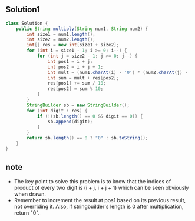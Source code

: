 ## Solution1
``` java  
class Solution {
    public String multiply(String num1, String num2) {
        int size1 = num1.length();
        int size2 = num2.length();
        int[] res = new int[size1 + size2];
        for (int i = size1 - 1; i >= 0; i--) {
            for (int j = size2 - 1; j >= 0; j--) {
                int pos1 = i + j;
                int pos2 = i + j + 1;
                int mult = (num1.charAt(i) - '0') * (num2.charAt(j) - '0');
                int sum = mult + res[pos2];
                res[pos1] += sum / 10;
                res[pos2] = sum % 10;
            }
        }
        StringBuilder sb = new StringBuilder();
        for (int digit : res) {
            if (!(sb.length() == 0 && digit == 0)) {
                sb.append(digit);
            }
        }
        return sb.length() == 0 ? "0" : sb.toString();
    }
}
```

## note
* The key point to solve this problem is to know that the indices of product of every two digit is (i + j, i + j + 1) 
which can be seen obviously when drawn.
* Remember to increment the result at pos1 based on its previous result, not overriding it. Also, if stringbuilder's
length is 0 after multiplication, return "0".
